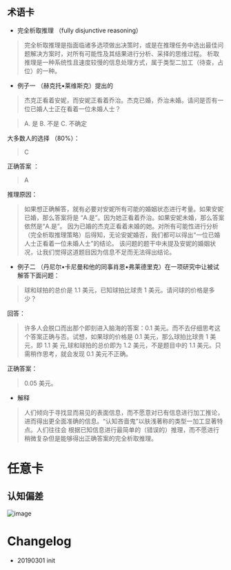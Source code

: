

## 术语卡

- 完全析取推理 （fully disjunctive reasoning）

> 完全析取推理是指面临诸多选项做出决策时，或是在推理任务中选出最佳问题解决方案时，对所有可能性及其结果进行分析、采择的思维过程。
> 析取推理是一种系统性且速度较慢的信息处理方式，属于类型二加工（待查，占位）的一种。

- 例子一 （赫克托▪莱维斯克）提出的

> 杰克正看着安妮，而安妮正看着乔治。杰克已婚，乔治未婚。请问是否有一位已婚人士正在看着一位未婚人士？

> A. 是   B. 不是  C. 不确定

大多数人的选择 （80%）：
> C

正确答案 ：
> A

推理原因：

> 如果想正确解答，就有必要对安妮所有可能的婚姻状态进行考量。如果安妮已婚，那么答案将是 “A.是”。因为她正看着乔治。如果安妮未婚，那么答案依然是“A.是”。
> 因为已婚的杰克正看着未婚的她。对所有可能性进行分析（完全析取推理策略）后得知，无论安妮婚否，我们都可以得出“一位已婚人士正看着一位未婚人士”的结论。
> 该问题的题干中未提及安妮的婚姻状况，让我们觉得这道题目因为信息不足而无法得出结论。

- 例子二 （丹尼尔•卡尼曼和他的同事肖恩•弗莱德里克）在一项研究中让被试解答下面问题：

> 球和球拍的总价是 1.1 美元，已知球拍比球贵 1 美元。请问球的价格是多少？

回答：

> 许多人会脱口而出那个即刻进入脑海的答案：0.1 美元。而不去仔细思考这个答案正确与否。试想，如果球的价格是 0.1 美元，那么球拍比球贵 1 美元，即 1.1 美
> 元,球和球拍的总价即为 1.2 美元，不是题目中的 1.1 美元。只需稍作思考，就会发现 0.1 美元不正确。 

正确答案：
> 0.05 美元。



- 解释

> 人们倾向于寻找显而易见的表面信息，而不愿意对已有信息进行加工推论，进而得出更全面准确的信息。“认知吝啬鬼”以肤浅著称的类型一加工显著特点。人们往往会
> 根据已知信息进行最简单的（错误的）推理，而不愿进行稍微复杂但是能够得出正确答案的完全析取推理。


 # 任意卡
 
 ## 认知偏差
 
 
![image](https://user-images.githubusercontent.com/24952118/56332913-b46c6e00-61c4-11e9-99f2-200c89c1333f.png)




# Changelog

- 20190301 init
